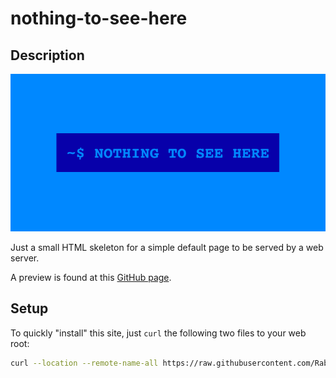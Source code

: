 # nothing-to-see-here

## Description

![Preview](./nothing-to-see-here.png?raw=true)

Just a small HTML skeleton for a simple default page to be served by a web server.

A preview is found at this [GitHub page](https://rabattkarte.github.io/nothing-to-see-here/).

## Setup

To quickly "install" this site, just `curl` the following two files to your web root:

```sh
curl --location --remote-name-all https://raw.githubusercontent.com/Rabattkarte/nothing-to-see-here/main/{index.html,favicon.ico}
```
